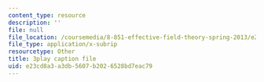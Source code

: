```yaml
---
content_type: resource
description: ''
file: null
file_location: /coursemedia/8-851-effective-field-theory-spring-2013/e23cd8a3a3db5607b2026528bd7eac79_DdnXB0Fa3gQ.vtt
file_type: application/x-subrip
resourcetype: Other
title: 3play caption file
uid: e23cd8a3-a3db-5607-b202-6528bd7eac79
---
```

